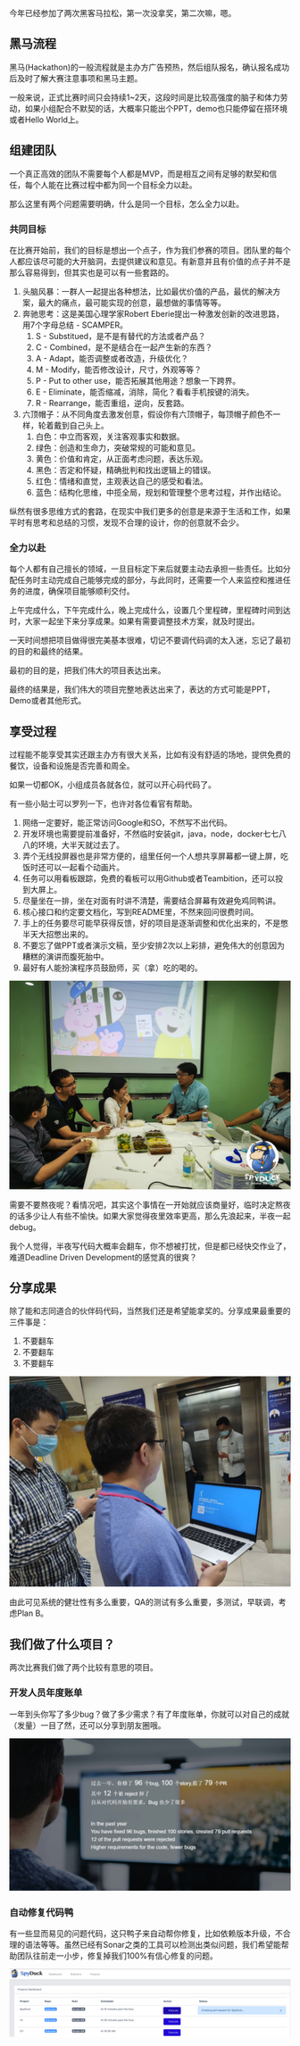 今年已经参加了两次黑客马拉松，第一次没拿奖，第二次嘛，嗯。

## 黑马流程

黑马(Hackathon)的一般流程就是主办方广告预热，然后组队报名，确认报名成功后及时了解大赛注意事项和黑马主题。

一般来说，正式比赛时间只会持续1~2天，这段时间是比较高强度的脑子和体力劳动，如果小组配合不默契的话，大概率只能出个PPT，demo也只能停留在搭环境或者Hello World上。

## 组建团队

一个真正高效的团队不需要每个人都是MVP，而是相互之间有足够的默契和信任，每个人能在比赛过程中都为同一个目标全力以赴。

那么这里有两个问题需要明确，什么是同一个目标，怎么全力以赴。

### 共同目标

在比赛开始前，我们的目标是想出一个点子，作为我们参赛的项目。团队里的每个人都应该尽可能的大开脑洞，去提供建议和意见。有新意并且有价值的点子并不是那么容易得到，但其实也是可以有一些套路的。

1. 头脑风暴：一群人一起提出各种想法，比如最优价值的产品，最优的解决方案，最大的痛点，最可能实现的创意，最想做的事情等等。
2. 奔驰思考：这是美国心理学家Robert Eberie提出一种激发创新的改进思路，用7个字母总结 - SCAMPER。
   1. S - Substitued，是不是有替代的方法或者产品？
   2. C - Combined，是不是结合在一起产生新的东西？
   3. A - Adapt，能否调整或者改造，升级优化？
   4. M - Modify，能否修改设计，尺寸，外观等等？
   5. P - Put to other use，能否拓展其他用途？想象一下跨界。
   6. E - Eliminate，能否缩减，消除，简化？看看手机按键的消失。
   7. R - Rearrange，能否重组，逆向，反套路。
3. 六顶帽子：从不同角度去激发创意，假设你有六顶帽子，每顶帽子颜色不一样，轮着戴到自己头上。
   1. 白色：中立而客观，关注客观事实和数据。
   2. 绿色：创造和生命力，突破常规的可能和意见。
   3. 黄色：价值和肯定，从正面考虑问题，表达乐观。
   4. 黑色：否定和怀疑，精确批判和找出逻辑上的错误。
   5. 红色：情绪和直觉，主观表达自己的感受和看法。
   6. 蓝色：结构化思维，中揽全局，规划和管理整个思考过程，并作出结论。

纵然有很多思维方式的套路，在现实中我们更多的创意是来源于生活和工作，如果平时有思考和总结的习惯，发现不合理的设计，你的创意就不会少。

### 全力以赴

每个人都有自己擅长的领域，一旦目标定下来后就要主动去承担一些责任。比如分配任务时主动完成自己能够完成的部分，与此同时，还需要一个人来监控和推进任务的进度，确保项目能够顺利交付。

上午完成什么，下午完成什么，晚上完成什么，设置几个里程碑，里程碑时间到达时，大家一起坐下来分享成果。如果有需要调整技术方案，就及时提出。

一天时间想把项目做得很完美基本很难，切记不要调代码调的太入迷，忘记了最初的目的和最终的结果。

最初的目的是，把我们伟大的项目表达出来。

最终的结果是，我们伟大的项目完整地表达出来了，表达的方式可能是PPT，Demo或者其他形式。

## 享受过程

过程能不能享受其实还跟主办方有很大关系，比如有没有舒适的场地，提供免费的餐饮，设备和设施是否完善和周全。

如果一切都OK，小组成员各就各位，就可以开心码代码了。

有一些小贴士可以罗列一下，也许对各位看官有帮助。

1. 网络一定要好，能正常访问Google和SO，不然写不出代码。
2. 开发环境也需要提前准备好，不然临时安装git，java，node，docker七七八八的环境，大半天就过去了。
3. 弄个无线投屏器也是非常方便的，组里任何一个人想共享屏幕都一键上屏，吃饭时还可以一起看个动画片。
4. 任务可以用看板跟踪，免费的看板可以用Github或者Teambition，还可以投到大屏上。
5. 尽量坐在一排，坐在对面有时讲不清楚，需要结合屏幕有效避免鸡同鸭讲。
6. 核心接口和约定要文档化，写到README里，不然来回问很费时间。
7. 手上的任务要尽可能早获得反馈，好的项目是逐渐调整和优化出来的，不是憋半天大招憋出来的。
8. 不要忘了做PPT或者演示文稿，至少安排2次以上彩排，避免伟大的创意因为糟糕的演讲而腹死胎中。
9. 最好有人能扮演程序员鼓励师，买（拿）吃的喝的。

![image-20200920154539693](images/image-20200920154539693.png)

需要不要熬夜呢？看情况吧，其实这个事情在一开始就应该商量好，临时决定熬夜的话多少让人有些不愉快。如果大家觉得夜里效率更高，那么先浪起来，半夜一起debug。

我个人觉得，半夜写代码大概率会翻车，你不想被打扰，但是都已经快交作业了，难道Deadline Driven Development的感觉真的很爽？

## 分享成果

除了能和志同道合的伙伴码代码，当然我们还是希望能拿奖的。分享成果最重要的三件事是：

1. 不要翻车
2. 不要翻车
3. 不要翻车

![image-20200920153632201](images/image-20200920153632201.png)

由此可见系统的健壮性有多么重要，QA的测试有多么重要，多测试，早联调，考虑Plan B。

## 我们做了什么项目？

两次比赛我们做了两个比较有意思的项目。

### 开发人员年度账单

一年到头你写了多少bug？做了多少需求？有了年度账单，你就可以对自己的成就（发量）一目了然，还可以分享到朋友圈哦。

![image-20200920152904079](images/image-20200920152904079.png)

### 自动修复代码鸭

有一些显而易见的问题代码，这只鸭子来自动帮你修复，比如依赖版本升级，不合理的语法等等。虽然已经有Sonar之类的工具可以检测出类似问题，我们希望能帮助团队往前走一小步，修复掉我们100%有信心修复的问题。

![image-20200920153415416](images/image-20200920153415416.png)

